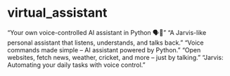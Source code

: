 # virtual_assistant
“Your own voice-controlled AI assistant in Python 🗣️🤖”  “A Jarvis-like personal assistant that listens, understands, and talks back.”  “Voice commands made simple – AI assistant powered by Python.”  “Open websites, fetch news, weather, cricket, and more – just by talking.”  “Jarvis: Automating your daily tasks with voice control.”
